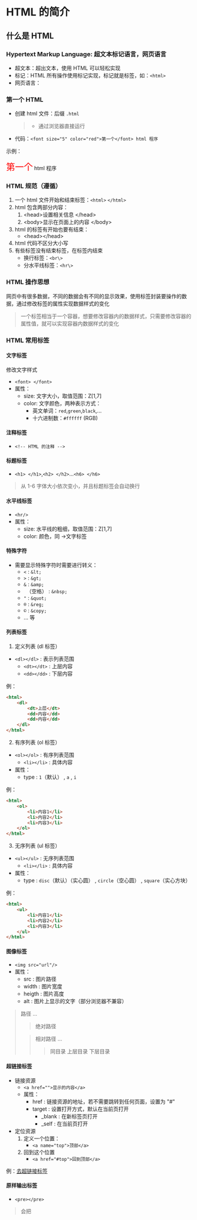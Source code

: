# HTML 的简介

## 什么是 HTML

### Hypertext Markup Language: 超文本标记语言，网页语言

- 超文本：超出文本，使用 HTML 可以轻松实现
- 标记：HTML 所有操作使用标记实现，标记就是标签，如：`<html>`
- 网页语言：

### 第一个 HTML

- 创建 html 文件：后缀 `.html`
	> - 通过浏览器直接运行
- 代码：`<font size="5" color="red">第一个</font> html 程序`

示例：
<html><font size="5" color="red">第一个</font> html 程序</html>

### HTML 规范（遵循）

1. 一个 html 文件开始和结束标签：`<html>` `</html>`
2. html 包含两部分内容：
	1. \<head>设置相关信息 \</head>
	2. \<body>显示在页面上的内容 \</body>
3. html 的标签有开始也要有结束：
	- \<head>\</head>
4. html 代码不区分大小写
5. 有些标签没有结束标签，在标签内结束
	- 换行标签：`<br\>`
	- 分水平线标签：`<hr\>`

### HTML 操作思想

网页中有很多数据，不同的数据会有不同的显示效果，使用标签封装要操作的数据，通过修改标签的属性实现数据样式的变化
> 一个标签相当于一个容器，想要修改容器内的数据样式，只需要修改容器的属性值，就可以实现容器内数据样式的变化

### HTML 常用标签

#### 文字标签

修改文字样式

- `<font> </font>`
- 属性：
	- size: 文字大小，取值范围：Z[1,7]
	- color: 文字颜色，两种表示方式：
		- 英文单词：`red`,`green`,`black`,...
		- 十六进制数：`#ffffff` (RGB)

#### 注释标签

- `<!-- HTML 的注释 -->`

#### 标题标签

- `<h1> </h1>`,`<h2> </h2>`...`<h6> </h6>`

> 从 1-6 字体大小依次变小，并且标题标签会自动换行

#### 水平线标签

- `<hr/>`
- 属性：
	- size: 水平线的粗细，取值范围：Z[1,7]
	- color: 颜色，同 ->文字标签

#### 特殊字符

- 需要显示特殊字符时需要进行转义：
	- `<` : `&lt;`
	- `>` : `&gt;`
	- `&` : `&amp;`
	- ` `（空格） : `&nbsp;`
	- `"` : `&quot;`
	- `®` : `&reg;`
	- `©` : `&copy;`
	- ... 等

#### 列表标签

1. 定义列表 (dl 标签）
- `<dl></dl>` : 表示列表范围
	- `<dt></dt>` : 上层内容
	- `<dd></dd>` : 下层内容

例：

```html
<html>
	<dl>
		<dt>上层</dt>
		<dd>内容</dd>
		<dd>内容</dd>
	</dl>
</html>
```

2. 有序列表 (ol 标签）
- `<ol></ol>` : 有序列表范围
	- `<li></li>` : 具体内容
- 属性：
	- type : `1`（默认） , `a` , `i`

例：

```html
<html>
	<ol>
		<li>内容1</li>
		<li>内容2</li>
		<li>内容3</li>
	</ol>
</html>
```

3. 无序列表 (ul 标签）
- `<ul></ul>` : 无序列表范围
	- `<li></li>` : 具体内容
- 属性：
	- type : `disc`（默认）（实心圆） , `circle`（空心圆） , `square`（实心方块）

例：

```html
<html>
	<ul>
		<li>内容1</li>
		<li>内容2</li>
		<li>内容3</li>
	</ul>
</html>
```

#### 图像标签

- `<img src="url"/>`
- 属性：
	- src : 图片路径
	- width : 图片宽度
	- heigth : 图片高度
	- alt : 图片上显示的文字（部分浏览器不兼容）

> 路径 ...
>> 绝对路径
>
>> 相对路径 ...
>>> 同目录
>>> 上层目录
>>> 下层目录

#### 超链接标签

- 链接资源
	- `<a href="">显示的内容</a>`
	- 属性：
		- href : 链接资源的地址，若不需要跳转到任何页面，设置为 "#"
		- target : 设置打开方式，默认在当前页打开
			- _blank : 在新标签页打开
			- _self : 在当前页打开
- 定位资源
	1. 定义一个位置：
		- `<a name="top">顶部</a>`
	2. 回到这个位置
		- `<a href="#top">回到顶部</a>`

例：[去超链接标签](./HTML.md#超链接标签)

#### 原样输出标签

- `<pre></pre>`
> 会把
